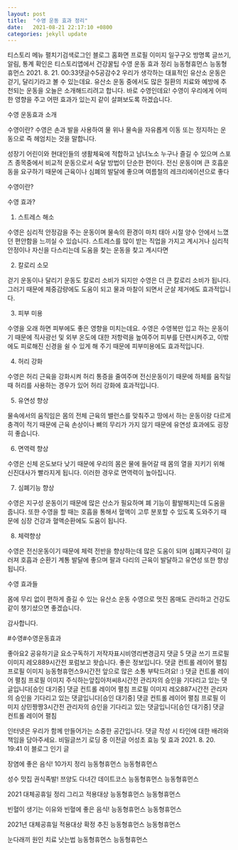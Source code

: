 ```yaml
---
layout: post
title:  "수영 운동 효과 정리"
date:   2021-08-21 22:17:10 +0800
categories: jekyll update
---
```

티스토리 메뉴 펼치기검색로그인
블로그 홈화면
프로필 이미지
일구구오
방명록
글쓰기, 알림, 통계 확인은 티스토리앱에서
건강꿀팁
수영 운동 효과 정리
능동형휴먼스 능동형휴먼스
2021. 8. 21. 00:33댓글수5공감수2
우리가 생각하는 대표적인 유산소 운동은 걷기, 달리기라고 볼 수 있는데요. 유산소 운동 중에서도 많은 질환의 치료와 예방에 추천되는 운동을 오늘은 소개해드리려고 합니다. 바로 수영인데요! 수영이 우리에게 어떠한 영향을 주고 어떤 효과가 있는지 같이 살펴보도록 하겠습니다.

 



수영 운동효과 소개
 

수영이란?
수영은 손과 발을 사용하여 물 위나 물속을 자유롭게 이동 또는 정지하는 운동으로 즉 헤엄치는 것을 말합니다.

성장기 어린이와 현대인들의 생활체육에 적합하고 남녀노소 누구나 즐길 수 있으며 스포츠 종목중에서 비교적 운동으로서 숙달 방법이 단순한 편이다. 전신 운동이며 큰 호흡운동을 요구하기 때문에 근육이나 심폐의 발달에 좋으며 여름철의 레크리에이션으로 좋다

 




수영이란?
 

수영 효과?
1. 스트레스 해소

수영은 심리적 안정감을 주는 운동이며 물속의 환경이 마치 태아 시절 양수 안에서 느꼈던 편안함을 느끼실 수 있습니다. 스트레스를 많이 받는 직업을 가지고 계시거나 심리적 안정이나 자신을 다스리는데 도움을 찾는 운동을 찾고 계시다면 

 

2. 칼로리 소모

걷기 운동이나 달리기 운동도 칼로리 소비가 되지만 수영은 더 큰 칼로리 소비가 됩니다. 그러기 때문에 체중감량에도 도움이 되고 물과 마찰이 되면서 군살 제거에도 효과적입니다.

 

3. 피부 미용

수영을 오래 하면 피부에도 좋은 영향을 미치는데요. 수영은 수영복만 입고 하는 운동이기 때문에 직사광선 및 외부 온도에 대한 저항력을 높여주어 피부를 단련시켜주고, 이밖에도 피로해진 신경을 쉴 수 있게 해 주기 때문에 피부미용에도 효과적입니다.

 

4. 허리 강화

수영은 허리 근육을 강화시켜 허리 통증을 줄여주며 전신운동이기 때문에 하체를 움직일 때 허리를 사용하는 경우가 있어 허리 강화에 효과적입니다.

 

5. 유연성 향상

물속에서의 움직임은 몸의 전체 근육의 밸런스를 맞춰주고 땅에서 하는 운동이랑 다르게 충격이 적기 때문에 근육 손상이나 뼈의 무리가 가지 않기 때문에 유연성 효과에도 굉장히 좋습니다.

 

6. 면역력 향상

수영은 신체 온도보다 낮기 때문에 우리의 몸은 물에 들어갈 때 몸의 열을 지키기 위해 신진대사가 빨라지게 됩니다. 이러한 경우로 면역력이 높아집니다.

 

7. 심폐기능 향상

수영은 지구성 운동이기 때문에 많은 산소가 필요하며 폐 기능이 활발해지는데 도움을 줍니다. 또한 수영을 할 때는 호흡을 통해서 혈액이 고루 분포할 수 있도록 도와주기 때문에 심장 건강과 혈액순환에도 도움이 됩니다.

 

8. 체력향상

수영은 전신운동이기 때문에 체력 전반을 향상하는데 많은 도움이 되며 심폐지구력이 길러져 호흡과 순환기 계통 발달에 좋으며 팔과 다리의 근육이 발달하고 유연성 또한 향상됩니다.

 



수영 효과들
 

몸에 무리 없이 편하게 즐길 수 있는 유산소 운동 수영으로 멋진 몸매도 관리하고 건강도 같이 챙기셨으면 좋겠습니다.

감사합니다.

#수영#수영운동효과

좋아요2
공유하기글 요소구독하기
저작자표시비영리변경금지
댓글 5
댓글 쓰기
프로필 이미지
레오889시간전
포럼보고 왓습니다. 좋은 정보입니다.
댓글 컨트롤 레이어 펼침
프로필 이미지
능동형휴먼스9시간전
앞으로 많은 소통 부탁드려요! :)
댓글 컨트롤 레이어 펼침
프로필 이미지
주식하는앞집아저씨8시간전
관리자의 승인을 기다리고 있는 댓글입니다[승인 대기중]
댓글 컨트롤 레이어 펼침
프로필 이미지
레오887시간전
관리자의 승인을 기다리고 있는 댓글입니다[승인 대기중]
댓글 컨트롤 레이어 펼침
프로필 이미지
상민짱짱3시간전
관리자의 승인을 기다리고 있는 댓글입니다[승인 대기중]
댓글 컨트롤 레이어 펼침

인터넷은 우리가 함께 만들어가는 소중한 공간입니다. 댓글 작성 시 타인에 대한 배려와 책임을 담아주세요.
비밀글쓰기
로딩 중
이전글
어성초 효능 및 효과
2021. 8. 20. 19:41
이 블로그 인기 글

장염에 좋은 음식! 10가지 정리
능동형휴먼스 능동형휴먼스

성수 맛집 권식족발! 쯔양도 다녀간 데이트코스
능동형휴먼스 능동형휴먼스

2021 대체공휴일 정리 그리고 적용대상
능동형휴먼스 능동형휴먼스

빈혈이 생기는 이유와 빈혈에 좋은 음식!
능동형휴먼스 능동형휴먼스

2021년 대체공휴일 적용대상 확정 추진
능동형휴먼스 능동형휴먼스

눈다래끼 원인 치료 낫는법
능동형휴먼스 능동형휴먼스